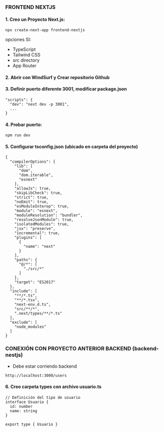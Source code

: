 ### FRONTEND NEXTJS

#### 1. Creo un Proyecto Next.js:

```
npx create-next-app frontend-nextjs
```

opciones SI:

* TypeScript
* Tailwind CSS
* src directory
* App Router

#### 2. Abrir con WindSurf y Crear repositorio Github

#### 3. Definir puerto diferente 3001, modificar package.json

```
"scripts": {
  "dev": "next dev -p 3001",
  ...
}
```

#### 4. Probar puerto:

```
npm run dev
```

#### 5. Configurar tsconfig.json (ubicado en carpeta del proyecto)

```
{
  "compilerOptions": {
    "lib": [
      "dom",
      "dom.iterable",
      "esnext"
    ],
    "allowJs": true,
    "skipLibCheck": true,
    "strict": true,
    "noEmit": true,
    "esModuleInterop": true,
    "module": "esnext",
    "moduleResolution": "bundler",
    "resolveJsonModule": true,
    "isolatedModules": true,
    "jsx": "preserve",
    "incremental": true,
    "plugins": [
      {
        "name": "next"
      }
    ],
    "paths": {
      "@/*": [
        "./src/*"
      ]
    },
    "target": "ES2017"
  },
  "include": [
    "**/*.ts",
    "**/*.tsx",
    "next-env.d.ts",
    "src/**/*",
    ".next/types/**/*.ts"
  ],
  "exclude": [
    "node_modules"
  ]
}
```

### CONEXIÓN CON PROYECTO ANTERIOR BACKEND (backend-nestjs)

* Debe estar corriendo backend

```
http://localhost:3000/users
```

#### 6. Creo carpeta types con archivo usuario.ts

```
// Definición del tipo de usuario
interface Usuario {
  id: number
  name: string
}

export type { Usuario }
```







